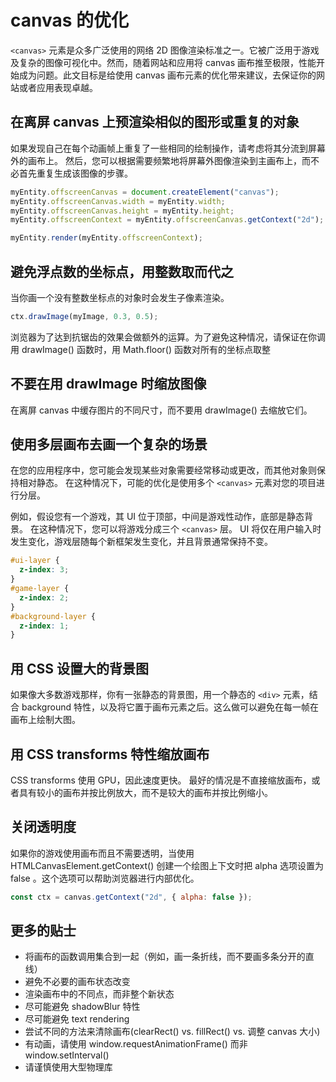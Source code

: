 # canvas 的优化

`<canvas>` 元素是众多广泛使用的网络 2D 图像渲染标准之一。它被广泛用于游戏及复杂的图像可视化中。然而，随着网站和应用将 canvas 画布推至极限，性能开始成为问题。此文目标是给使用 canvas 画布元素的优化带来建议，去保证你的网站或者应用表现卓越。

## 在离屏 canvas 上预渲染相似的图形或重复的对象

如果发现自己在每个动画帧上重复了一些相同的绘制操作，请考虑将其分流到屏幕外的画布上。 然后，您可以根据需要频繁地将屏幕外图像渲染到主画布上，而不必首先重复生成该图像的步骤。

```js
myEntity.offscreenCanvas = document.createElement("canvas");
myEntity.offscreenCanvas.width = myEntity.width;
myEntity.offscreenCanvas.height = myEntity.height;
myEntity.offscreenContext = myEntity.offscreenCanvas.getContext("2d");

myEntity.render(myEntity.offscreenContext);
```

## 避免浮点数的坐标点，用整数取而代之

当你画一个没有整数坐标点的对象时会发生子像素渲染。

```js
ctx.drawImage(myImage, 0.3, 0.5);
```

浏览器为了达到抗锯齿的效果会做额外的运算。为了避免这种情况，请保证在你调用 drawImage() 函数时，用 Math.floor() 函数对所有的坐标点取整

## 不要在用 drawImage 时缩放图像

在离屏 canvas 中缓存图片的不同尺寸，而不要用 drawImage() 去缩放它们。

## 使用多层画布去画一个复杂的场景

在您的应用程序中，您可能会发现某些对象需要经常移动或更改，而其他对象则保持相对静态。 在这种情况下，可能的优化是使用多个 `<canvas>` 元素对您的项目进行分层。

例如，假设您有一个游戏，其 UI 位于顶部，中间是游戏性动作，底部是静态背景。 在这种情况下，您可以将游戏分成三个 `<canvas>` 层。 UI 将仅在用户输入时发生变化，游戏层随每个新框架发生变化，并且背景通常保持不变。

```css
#ui-layer {
  z-index: 3;
}
#game-layer {
  z-index: 2;
}
#background-layer {
  z-index: 1;
}
```

## 用 CSS 设置大的背景图

如果像大多数游戏那样，你有一张静态的背景图，用一个静态的 `<div>` 元素，结合 background 特性，以及将它置于画布元素之后。这么做可以避免在每一帧在画布上绘制大图。

## 用 CSS transforms 特性缩放画布

CSS transforms 使用 GPU，因此速度更快。 最好的情况是不直接缩放画布，或者具有较小的画布并按比例放大，而不是较大的画布并按比例缩小。

## 关闭透明度

如果你的游戏使用画布而且不需要透明，当使用 HTMLCanvasElement.getContext() 创建一个绘图上下文时把 alpha 选项设置为 false 。这个选项可以帮助浏览器进行内部优化。

```js
const ctx = canvas.getContext("2d", { alpha: false });
```

## 更多的贴士

- 将画布的函数调用集合到一起（例如，画一条折线，而不要画多条分开的直线）
- 避免不必要的画布状态改变
- 渲染画布中的不同点，而非整个新状态
- 尽可能避免 shadowBlur 特性
- 尽可能避免 text rendering
- 尝试不同的方法来清除画布(clearRect() vs. fillRect() vs. 调整 canvas 大小)
- 有动画，请使用 window.requestAnimationFrame() 而非 window.setInterval()
- 请谨慎使用大型物理库
